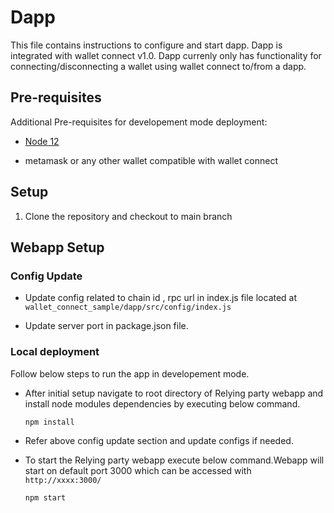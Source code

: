 # Dapp

This file contains instructions to configure and start dapp. Dapp is integrated with wallet connect v1.0. Dapp currenly only has functionality for connecting/disconnecting a wallet using wallet connect to/from a dapp.

## Pre-requisites

Additional Pre-requisites for developement mode deployment:

- [Node 12](https://nodejs.org/es/blog/release/v12.22.7/)

- metamask or any other wallet compatible with wallet connect

## Setup

1. Clone the repository and checkout to main branch 

## Webapp Setup

### Config Update  

- Update config related to chain id , rpc url in index.js file located at `wallet_connect_sample/dapp/src/config/index.js`

- Update server port in package.json file. 

### **Local deployment**

Follow below steps to run the app in developement mode.

- After initial setup navigate to root directory of Relying party webapp and install node modules dependencies by executing below command.

    `npm install`

- Refer above config update section and update configs if needed.

- To start the Relying party webapp execute below command.Webapp will start on default port 3000 which can be accessed with `http://xxxx:3000/`

    `npm start`
